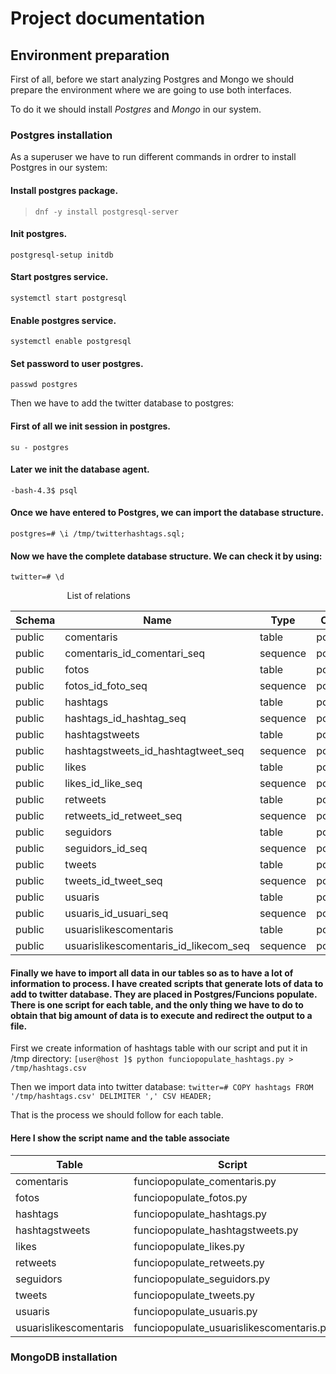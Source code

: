 # Project documentation


## Environment preparation

First of all, before we start analyzing Postgres and Mongo we should prepare the environment where we are going to use both interfaces.

To do it we should install *Postgres* and *Mongo* in our system.


### Postgres installation

As a superuser we have to run different commands in ordrer to install Postgres in our system:

#### Install postgres package.

> `dnf -y install postgresql-server`

#### Init postgres.

`postgresql-setup initdb`

#### Start postgres service.

`systemctl start postgresql`

#### Enable postgres service.

`systemctl enable postgresql`

#### Set password to user postgres.

`passwd postgres`


Then we have to add the twitter database to postgres:

#### First of all we init session in postgres.

`su - postgres`

#### Later we init the database agent.

`-bash-4.3$ psql`

#### Once we have entered to Postgres, we can import the database structure.

`postgres=# \i /tmp/twitterhashtags.sql;`

#### Now we have the complete database structure. We can check it by using:

`twitter=# \d`

                        List of relations
                        
Schema |                 Name                  |   Type   |  Owner
-------|---------------------------------------|----------|---------
public | comentaris                            | table    | postgres
public | comentaris_id_comentari_seq           | sequence | postgres
public | fotos                                 | table    | postgres
public | fotos_id_foto_seq                     | sequence | postgres
public | hashtags                              | table    | postgres
public | hashtags_id_hashtag_seq               | sequence | postgres
public | hashtagstweets                        | table    | postgres
public | hashtagstweets_id_hashtagtweet_seq    | sequence | postgres
public | likes                                 | table    | postgres
public | likes_id_like_seq                     | sequence | postgres
public | retweets                              | table    | postgres
public | retweets_id_retweet_seq               | sequence | postgres
public | seguidors                             | table    | postgres
public | seguidors_id_seq                      | sequence | postgres
public | tweets                                | table    | postgres
public | tweets_id_tweet_seq                   | sequence | postgres
public | usuaris                               | table    | postgres
public | usuaris_id_usuari_seq                 | sequence | postgres
public | usuarislikescomentaris                | table    | postgres
public | usuarislikescomentaris_id_likecom_seq | sequence | postgres


#### Finally we have to import all data in our tables so as to have a lot of information to process. I have created scripts that generate lots of data to add to twitter database. They are placed in Postgres/Funcions populate. There is one script for each table, and the only thing we have to do to obtain that big amount of data is to execute and redirect the output to a file.

  First we create information of hashtags table with our script and put it in /tmp directory:
`[user@host ]$ python funciopopulate_hashtags.py > /tmp/hashtags.csv`

  Then we import data into twitter database:
 `twitter=# COPY hashtags FROM '/tmp/hashtags.csv' DELIMITER ',' CSV HEADER;`

  That is the process we should follow for each table.
  
#### Here I show the script name and the table associate
 
Table                  | Script
-----------------------|-------------------------------------------
comentaris             | funciopopulate_comentaris.py    
fotos                  | funciopopulate_fotos.py   
hashtags               | funciopopulate_hashtags.py    
hashtagstweets         | funciopopulate_hashtagstweets.py    
likes                  | funciopopulate_likes.py    
retweets               | funciopopulate_retweets.py   
seguidors              | funciopopulate_seguidors.py    
tweets                 | funciopopulate_tweets.py    
usuaris                | funciopopulate_usuaris.py   
usuarislikescomentaris | funciopopulate_usuarislikescomentaris.py    





### MongoDB installation

